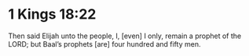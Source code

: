 # 1 Kings 18:22

Then said Elijah unto the people, I, [even] I only, remain a prophet of the LORD; but Baal’s prophets [are] four hundred and fifty men.
